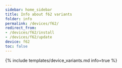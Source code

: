 ```yaml
---
sidebar: home_sidebar
title: Info about f62 variants
folder: info
permalink: /devices/f62/
redirect_from:
- /devices/f62/install
- /devices/f62/update
device: f62
toc: false
---
```

{% include templates/device_variants.md info=true %}
